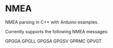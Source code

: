 # NMEA
NMEA parsing in C++ with Arduino examples.

Currently supports the following NMEA messages:

  GPGGA
  GPGLL
  GPGSA
  GPGSV
  GPRMC
  GPVGT
